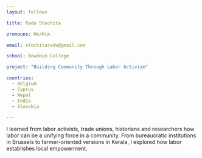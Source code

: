 ```yaml
---
layout: fellows

title: Radu Stochita

pronouns: He/Him

email: stochitaradu@gmail.com

school: Bowdoin College

project: "Building Community Through Labor Activism"

countries:
  - Belgium
  - Cyprus
  - Nepal
  - India
  - Slovakia

---
```


I learned from labor activists, trade unions, historians and researchers how labor can be a unifying force in a community. From bureaucratic institutions in Brussels to farmer-oriented versions in Kerala, I explored how labor establishes local empowerment.
